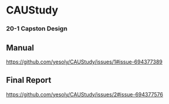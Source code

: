 # CAUStudy
### 20-1 Capston Design  
## Manual
https://github.com/yesoly/CAUStudy/issues/1#issue-694377389
## Final Report
https://github.com/yesoly/CAUStudy/issues/2#issue-694377576
